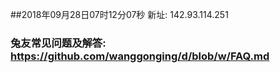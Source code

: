 ##2018年09月28日07时12分07秒 新址: 142.93.114.251
### 兔友常见问题及解答: https://github.com/wanggonging/d/blob/w/FAQ.md
